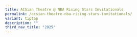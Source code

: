 ```yaml
---
title: ACSian Theatre @ NBA Rising Stars Invitationals
permalink: /acsian-theatre-nba-rising-stars-invitationals/
variant: tiptap
description: ""
third_nav_title: "2025"
---
```

